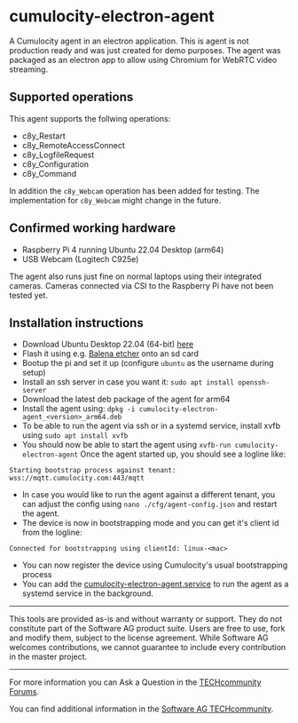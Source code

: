 # cumulocity-electron-agent

A Cumulocity agent in an electron application. This is agent is not production ready and was just created for demo purposes.
The agent was packaged as an electron app to allow using Chromium for WebRTC video streaming.

## Supported operations

This agent supports the follwing operations:

- c8y_Restart
- c8y_RemoteAccessConnect
- c8y_LogfileRequest
- c8y_Configuration
- c8y_Command

In addition the `c8y_Webcam` operation has been added for testing. The implementation for `c8y_Webcam` might change in the future.

## Confirmed working hardware

- Raspberry Pi 4 running Ubuntu 22.04 Desktop (arm64)
- USB Webcam (Logitech C925e)

The agent also runs just fine on normal laptops using their integrated cameras.
Cameras connected via CSI to the Raspberry Pi have not been tested yet.

## Installation instructions

- Download Ubuntu Desktop 22.04 (64-bit) [here](https://ubuntu.com/download/raspberry-pi)
- Flash it using e.g. [Balena etcher](https://www.balena.io/etcher) onto an sd card
- Bootup the pi and set it up (configure `ubuntu` as the username during setup)
- Install an ssh server in case you want it: `sudo apt install openssh-server`
- Download the latest deb package of the agent for arm64
- Install the agent using: `dpkg -i cumulocity-electron-agent_<version>_arm64.deb`
- To be able to run the agent via ssh or in a systemd service, install xvfb using `sudo apt install xvfb`
- You should now be able to start the agent using `xvfb-run cumulocity-electron-agent`
  Once the agent started up, you should see a logline like:

```
Starting bootstrap process against tenant: wss://mqtt.cumulocity.com:443/mqtt
```

- In case you would like to run the agent against a different tenant, you can adjust the config using `nano ./cfg/agent-config.json` and restart the agent.
- The device is now in bootstrapping mode and you can get it's client id from the logline:

```
Connected for bootstrapping using clientId: linux-<mac>
```

- You can now register the device using Cumulocity's usual bootstrapping process
- You can add the [cumulocity-electron-agent.service](./cumulocity-electron-agent.service) to run the agent as a systemd service in the background.

---

This tools are provided as-is and without warranty or support. They do not constitute part of the Software AG product suite. Users are free to use, fork and modify them, subject to the license agreement. While Software AG welcomes contributions, we cannot guarantee to include every contribution in the master project.

---

For more information you can Ask a Question in the [TECHcommunity Forums](https://tech.forums.softwareag.com/tags/c/forum/1/Cumulocity-IoT).

You can find additional information in the [Software AG TECHcommunity](https://tech.forums.softwareag.com/tag/Cumulocity-IoT).
